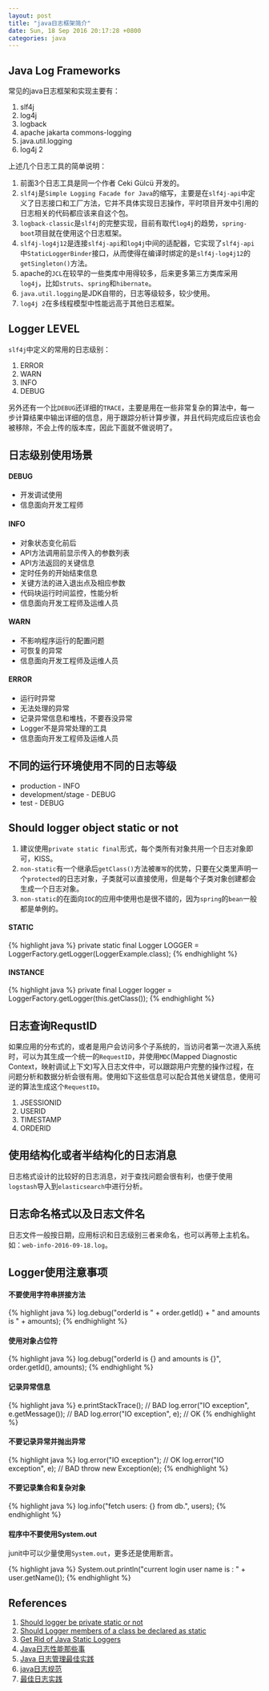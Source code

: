 ```yaml
---
layout: post
title: "java日志框架简介"
date: Sun, 18 Sep 2016 20:17:28 +0800
categories: java
---
```


Java Log Frameworks
-----

常见的java日志框架和实现主要有：

1. slf4j
2. log4j
3. logback
4. apache jakarta commons-logging
5. java.util.logging
6. log4j 2

上述几个日志工具的简单说明：

1. 前面3个日志工具是同一个作者 Ceki G&uuml;lc&uuml; 开发的。
2. `slf4j`是`Simple Logging Facade for Java`的缩写，主要是在`slf4j-api`中定义了日志接口和工厂方法，它并不具体实现日志操作，平时项目开发中引用的日志相关的代码都应该来自这个包。
3. `logback-classic`是`slf4j`的完整实现，目前有取代`log4j`的趋势，`spring-boot`项目就在使用这个日志框架。
4. `slf4j-log4j12`是连接`slf4j-api`和`log4j`中间的适配器，它实现了`slf4j-api`中`StaticLoggerBinder`接口，从而使得在编译时绑定的是`slf4j-log4j12`的`getSingleton()`方法。
5. apache的`JCL`在较早的一些类库中用得较多，后来更多第三方类库采用`log4j`，比如`struts`、`spring`和`hibernate`。
6. `java.util.logging`是JDK自带的，日志等级较多，较少使用。
7. `log4j 2`在多线程模型中性能远高于其他日志框架。

Logger LEVEL
-----

`slf4j`中定义的常用的日志级别：

1. ERROR
2. WARN
3. INFO
4. DEBUG

另外还有一个比`DEBUG`还详细的`TRACE`，主要是用在一些非常复杂的算法中，每一步计算结果中输出详细的信息，用于跟踪分析计算步骤，并且代码完成后应该也会被移除，不会上传的版本库，因此下面就不做说明了。

日志级别使用场景
-----

#### DEBUG

* 开发调试使用
* 信息面向开发工程师

#### INFO

* 对象状态变化前后
* API方法调用前显示传入的参数列表
* API方法返回的关键信息
* 定时任务的开始结束信息
* 关键方法的进入退出点及相应参数
* 代码块运行时间监控，性能分析
* 信息面向开发工程师及运维人员

#### WARN

* 不影响程序运行的配置问题
* 可恢复的异常
* 信息面向开发工程师及运维人员

#### ERROR

* 运行时异常
* 无法处理的异常
* 记录异常信息和堆栈，不要吞没异常
* Logger不是异常处理的工具
* 信息面向开发工程师及运维人员


不同的运行环境使用不同的日志等级
-----

* production - INFO
* development/stage - DEBUG
* test - DEBUG

Should logger object static or not
-----

1. 建议使用`private static final`形式，每个类所有对象共用一个日志对象即可，KISS。
2. `non-static`有一个继承后`getClass()`方法被`覆写`的优势，只要在父类里声明一个`protected`的日志对象，子类就可以直接使用，但是每个子类对象创建都会生成一个日志对象。
3. `non-static`的在面向`IOC`的应用中使用也是很不错的，因为`spring`的`bean`一般都是单例的。

#### STATIC

{% highlight java %}
private static final Logger LOGGER = LoggerFactory.getLogger(LoggerExample.class);
{% endhighlight %}

#### INSTANCE

{% highlight java %}
private final Logger logger = LoggerFactory.getLogger(this.getClass());
{% endhighlight %}

日志查询RequstID
-----

如果应用的分布式的，或者是用户会访问多个子系统的，当访问者第一次进入系统时，可以为其生成一个统一的`RequestID`，并使用`MDC`(Mapped Diagnostic Context，映射调试上下文)写入日志文件中，可以跟踪用户完整的操作过程，在问题分析和数据分析会很有用。使用如下这些信息可以配合其他关键信息，使用可逆的算法生成这个`RequestID`。

1. JSESSIONID
2. USERID
3. TIMESTAMP
4. ORDERID

使用结构化或者半结构化的日志消息
-----

日志格式设计的比较好的日志消息，对于查找问题会很有利，也便于使用`logstash`导入到`elasticsearch`中进行分析。

日志命名格式以及日志文件名
-----

日志文件一般按日期，应用标识和日志级别三者来命名，也可以再带上主机名。如：`web-info-2016-09-18.log`。

Logger使用注意事项
-----

#### 不要使用字符串拼接方法

{% highlight java %}
log.debug("orderId is " + order.getId() + " and amounts is " + amounts);
{% endhighlight %}

#### 使用对象占位符

{% highlight java %}
log.debug("orderId is {} and amounts is {}", order.getId(), amounts);
{% endhighlight %}

#### 记录异常信息

{% highlight java %}
e.printStackTrace(); // BAD
log.error("IO exception", e.getMessage()); // BAD
log.error("IO exception", e); // OK
{% endhighlight %}

#### 不要记录异常并抛出异常

{% highlight java %}
log.error("IO exception"); // OK
log.error("IO exception", e); // BAD
throw new Exception(e);
{% endhighlight %}

#### 不要记录集合和复杂对象

{% highlight java %}
log.info("fetch users: {} from db.", users);
{% endhighlight %}

#### 程序中不要使用System.out

junit中可以少量使用`System.out`，更多还是使用断言。

{% highlight java %}
System.out.println("current login user name is : " + user.getName());
{% endhighlight %}

References
-----

1. [Should logger be private static or not](http://stackoverflow.com/questions/3842823/should-logger-be-private-static-or-not)
2. [Should Logger members of a class be declared as static](http://www.slf4j.org/faq.html#declared_static)
3. [Get Rid of Java Static Loggers](http://www.yegor256.com/2014/05/23/avoid-java-static-logger.html)
4. [Java日志性能那些事](http://www.infoq.com/cn/articles/things-of-java-log-performance)
5. [Java 日志管理最佳实践](http://www.ibm.com/developerworks/cn/java/j-lo-practicelog/index.html)
6. [java日志规范](https://www.linkedin.com/pulse/java%E6%97%A5%E5%BF%97%E8%A7%84%E8%8C%83-ding-lau)
7. [最佳日志实践](http://blog.jobbole.com/56574/)

